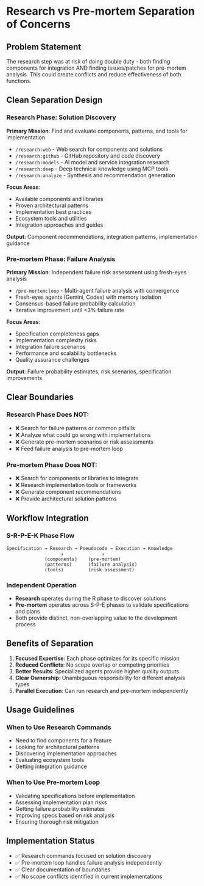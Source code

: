 # Research vs Pre-mortem Separation of Concerns

## Problem Statement
The research step was at risk of doing double duty - both finding components for integration AND finding issues/patches for pre-mortem analysis. This could create conflicts and reduce effectiveness of both functions.

## Clean Separation Design

### Research Phase: Solution Discovery
**Primary Mission**: Find and evaluate components, patterns, and tools for implementation
- `/research:web` - Web search for components and solutions  
- `/research:github` - GitHub repository and code discovery
- `/research:models` - AI model and service integration research
- `/research:deep` - Deep technical knowledge using MCP tools
- `/research:analyze` - Synthesis and recommendation generation

**Focus Areas**:
- Available components and libraries
- Proven architectural patterns
- Implementation best practices  
- Ecosystem tools and utilities
- Integration approaches and guides

**Output**: Component recommendations, integration patterns, implementation guidance

### Pre-mortem Phase: Failure Analysis  
**Primary Mission**: Independent failure risk assessment using fresh-eyes analysis
- `/pre-mortem:loop` - Multi-agent failure analysis with convergence
- Fresh-eyes agents (Gemini, Codex) with memory isolation
- Consensus-based failure probability calculation
- Iterative improvement until <3% failure rate

**Focus Areas**:
- Specification completeness gaps
- Implementation complexity risks
- Integration failure scenarios  
- Performance and scalability bottlenecks
- Quality assurance challenges

**Output**: Failure probability estimates, risk scenarios, specification improvements

## Clear Boundaries

### Research Phase Does NOT:
- ❌ Search for failure patterns or common pitfalls
- ❌ Analyze what could go wrong with implementations
- ❌ Generate pre-mortem scenarios or risk assessments
- ❌ Feed failure analysis to pre-mortem loop

### Pre-mortem Phase Does NOT:
- ❌ Search for components or libraries to integrate
- ❌ Research implementation tools or frameworks
- ❌ Generate component recommendations
- ❌ Provide architectural solution patterns

## Workflow Integration

### S-R-P-E-K Phase Flow
```
Specification → Research → Pseudocode → Execution → Knowledge
                    ↓              ↓
              (components)    (pre-mortem)
              (patterns)      (failure analysis)
              (tools)         (risk assessment)
```

### Independent Operation
- **Research** operates during the R phase to discover solutions
- **Pre-mortem** operates across S-P-E phases to validate specifications and plans
- Both provide distinct, non-overlapping value to the development process

## Benefits of Separation

1. **Focused Expertise**: Each phase optimizes for its specific mission
2. **Reduced Conflicts**: No scope overlap or competing priorities  
3. **Better Results**: Specialized agents provide higher quality outputs
4. **Clear Ownership**: Unambiguous responsibility for different analysis types
5. **Parallel Execution**: Can run research and pre-mortem independently

## Usage Guidelines

### When to Use Research Commands
- Need to find components for a feature
- Looking for architectural patterns
- Discovering implementation approaches
- Evaluating ecosystem tools
- Getting integration guidance

### When to Use Pre-mortem Loop
- Validating specifications before implementation
- Assessing implementation plan risks
- Getting failure probability estimates
- Improving specs based on risk analysis
- Ensuring thorough risk mitigation

## Implementation Status
- ✅ Research commands focused on solution discovery
- ✅ Pre-mortem loop handles failure analysis independently
- ✅ Clear documentation of boundaries
- ✅ No scope conflicts identified in current implementations